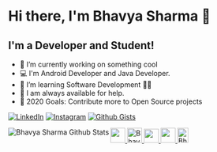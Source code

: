 # Hi there, I'm Bhavya Sharma 👋

## I'm a Developer and Student!

- 🔭 I’m currently working on something cool 
- 💻 I'm Android Developer and Java Developer.
- 🌱 I’m learning Software Development 👨‍💻 
- 💬 I am always available for help. 
- 🥅 2020 Goals: Contribute more to Open Source projects


[![LinkedIn](https://img.shields.io/static/v1.svg?label=Connect&message=@Bhavya&color=grey&logo=linkedin&labelColor=0088ff&style=social)](https://www.linkedin.com/in/bhavya-sharma-060595178/)
[![Instagram](https://img.shields.io/badge/Instagram-follow-0088ff.svg?logo=instagram&logoColor=white)](https://www.instagram.com/i.bhavya.sharma/)
[![Github Gists](https://img.shields.io/github/followers/1uc1f3r616?color=0088ff&label=Github&logoColor=blue&style=social)](https://github.com/bhavya104)


<a href="https://www.linkedin.com/in/bhavya-sharma410/">
  <img src="https://user-images.githubusercontent.com/54014998/89635873-4cfc9500-d8c5-11ea-838a-e1e72da47ae2.png" height="30px" width="30px">
</a>

<a href="https://dev.to/bhavya104">
  <img src="https://d2fltix0v2e0sb.cloudfront.net/dev-badge.svg" alt="Bhavya Sharma's DEV Profile" height="30px" width="30px">
</a>


<a href="https://medium.com/@developerbhavya">
  <img src="https://user-images.githubusercontent.com/54014998/89635600-d790c480-d8c4-11ea-81c2-f8ef6337741c.png" height="28px" width="30px">
</a>


<a href="https://www.instagram.com/i.bhavya.sharma/">
  <img src="https://user-images.githubusercontent.com/54014998/89635610-d9f31e80-d8c4-11ea-8534-b4c03574e7a3.png" height="30px" width="30px">
</a>


<a href="https://dev.to/bhavya104">
  <img src="https://d2fltix0v2e0sb.cloudfront.net/dev-badge.svg" alt="Bhavya Sharma's DEV Profile" height="30px" width="22px">
</a>

<img align="left" alt="Bhavya Sharma Github Stats" src="https://github-readme-stats.vercel.app/api?username=bhavya104&show_icons=true&theme=radical"> 




<!--
📊 **I spend my much time on**
```text
Kotlin                 ██████████████████░░░░
JAVA                   ████████████████░░░░░░
DATA STRUCTURES        ██████████████░░░░░░░░ 
Github                 ████████████████░░░░░░  
Web                    ████████████░░░░░░░░░░  
Other                  ███░░░░░░░░░░░░░░░░░░░
```
-->
